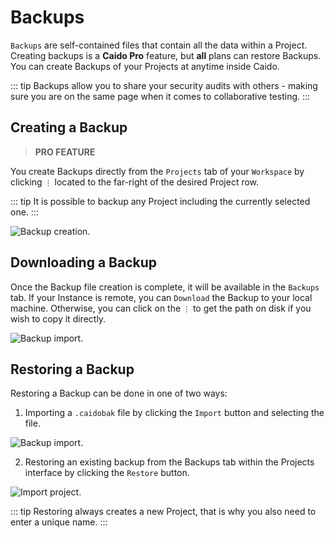 # Backups

`Backups` are self-contained files that contain all the data within a Project. Creating backups is a **Caido Pro** feature, but **all** plans can restore Backups. You can create Backups of your Projects at anytime inside Caido.

::: tip
Backups allow you to share your security audits with others - making sure you are on the same page when it comes to collaborative testing.
:::

## Creating a Backup

> **PRO FEATURE**

You create Backups directly from the `Projects` tab of your `Workspace` by clicking `⋮` located to the far-right of the desired Project row.

::: tip
It is possible to backup any Project including the currently selected one.
:::

<img alt="Backup creation." src="/_images/backup_tab.png" center/>

## Downloading a Backup

Once the Backup file creation is complete, it will be available in the `Backups` tab. If your Instance is remote, you can `Download` the Backup to your local machine. Otherwise, you can click on the `⋮` to get the path on disk if you wish to copy it directly.

<img alt="Backup import." src="/_images/backup_download.png" center/>

## Restoring a Backup

Restoring a Backup can be done in one of two ways:

1. Importing a `.caidobak` file by clicking the `Import` button and selecting the file.

<img alt="Backup import." src="/_images/backup_import.png" center/>

2. Restoring an existing backup from the Backups tab within the Projects interface by clicking the `Restore` button.

<img alt="Import project." src="/_images/backup_restore.png"/>

::: tip
Restoring always creates a new Project, that is why you also need to enter a unique name.
:::
